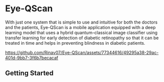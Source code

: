 # Eye-QScan

With just one system that is simple to use and intuitive for both the doctors and the patients, Eye-QScan is a mobile application equipped with a deep learning model that uses a hybrid quantum-classical image classifier using transfer learning for early detection of diabetic retinopathy so that it can be treated in time and helps in preventing blindness in diabetic patients. 



https://github.com/Rinav07/Eye-QScan/assets/77344616/49295a38-29ac-401d-9bb7-3f6b7becacaf



## Getting Started


